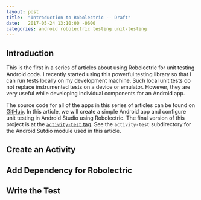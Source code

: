 ```yaml
---
layout: post
title:  "Introduction to Robolectric -- Draft"
date:   2017-05-24 13:10:00 -0600
categories: android robolectric testing unit-testing
---
```

Introduction
--

This is the first in a series of articles about using Robolectric for unit testing Android code. I recently started using this powerful testing library so that I can run tests locally on my development machine. Such local unit tests do not replace instrumented tests on a device or emulator. However, they are very useful while developing individual components for an Android app.

The source code for all of the apps in this series of articles can be found on [GitHub][1]. In this article, we will create a simple Android app and configure unit testing in Android Studio using Robolectric. The final version of this project is at the [`activity-test` tag][2]. See the `activity-test` subdirectory for the Android Sutdio module used in this article.

Create an Activity
--

Add Dependency for Robolectric
--

Write the Test
--

[1]:https://github.com/codeguru42/robolectric-examples
[2]:https://github.com/codeguru42/robolectric-examples/tree/activity-test
